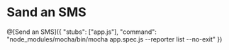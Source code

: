 # Sand an SMS

@[Send an SMS]({ "stubs": ["app.js"], "command": "node_modules/mocha/bin/mocha app.spec.js --reporter list --no-exit" })
